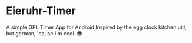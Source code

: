 # Eieruhr-Timer
A simple GPL Timer App for Android
Inspired by the egg clock kitchen util, but german, 'cause I'm cool. 😎

